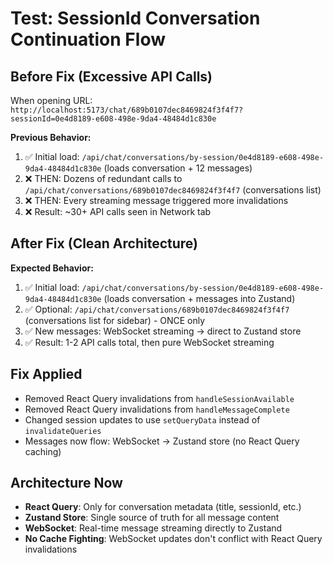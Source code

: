 # Test: SessionId Conversation Continuation Flow

## Before Fix (Excessive API Calls)
When opening URL: `http://localhost:5173/chat/689b0107dec8469824f3f4f7?sessionId=0e4d8189-e608-498e-9da4-48484d1c830e`

**Previous Behavior:**
1. ✅ Initial load: `/api/chat/conversations/by-session/0e4d8189-e608-498e-9da4-48484d1c830e` (loads conversation + 12 messages)
2. ❌ THEN: Dozens of redundant calls to `/api/chat/conversations/689b0107dec8469824f3f4f7` (conversations list)
3. ❌ THEN: Every streaming message triggered more invalidations 
4. ❌ Result: ~30+ API calls seen in Network tab

## After Fix (Clean Architecture)
**Expected Behavior:**
1. ✅ Initial load: `/api/chat/conversations/by-session/0e4d8189-e608-498e-9da4-48484d1c830e` (loads conversation + messages into Zustand)
2. ✅ Optional: `/api/chat/conversations/689b0107dec8469824f3f4f7` (conversations list for sidebar) - ONCE only
3. ✅ New messages: WebSocket streaming → direct to Zustand store
4. ✅ Result: 1-2 API calls total, then pure WebSocket streaming

## Fix Applied
- Removed React Query invalidations from `handleSessionAvailable`
- Removed React Query invalidations from `handleMessageComplete` 
- Changed session updates to use `setQueryData` instead of `invalidateQueries`
- Messages now flow: WebSocket → Zustand store (no React Query caching)

## Architecture Now
- **React Query**: Only for conversation metadata (title, sessionId, etc.)
- **Zustand Store**: Single source of truth for all message content
- **WebSocket**: Real-time message streaming directly to Zustand
- **No Cache Fighting**: WebSocket updates don't conflict with React Query invalidations